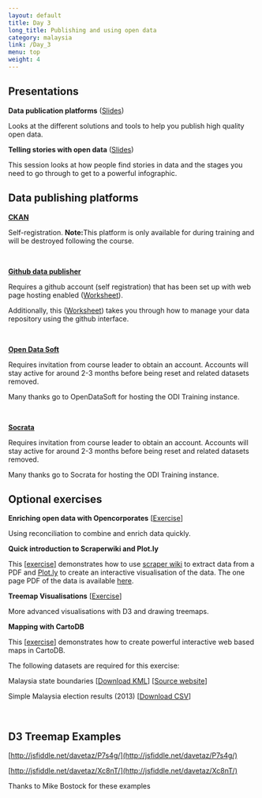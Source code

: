 ```yaml
---
layout: default
title: Day 3
long_title: Publishing and using open data
category: malaysia
link: /Day_3
menu: top
weight: 4
---
```


## **Presentations**

**Data publication platforms** ([Slides](/resources/ODP_Publication_Platforms.pdf))

Looks at the different solutions and tools to help you publish high quality open data.

**Telling stories with open data** ([Slides](/resources/Stories_malaysia.pdf))

This session looks at how people find stories in data and the stages you need to go through to get to a powerful infographic. 

## **Data publishing platforms** 

<p><a href="http://ec2-54-154-26-152.eu-west-1.compute.amazonaws.com/" target="_blank"><strong>CKAN</strong></a></p>

Self-registration. <b>Note:</b>This platform is only available for during training and will be destroyed following the course. 

<br/>

<p><a href="http://git-data-publisher.herokuapp.com" target="_blank"><strong>Github data publisher</strong></a></p>

Requires a github account (self registration) that has been set up with web page hosting enabled ([Worksheet](/resources/gh-pagesgettingstarted.pdf)).

Additionally, this ([Worksheet](/resources/ODIDataTemplate.pdf)) takes you through how to manage your data repository using the github interface. 

<br/>

<p><a href="https://theodi.opendatasoft.com" target="_blank"><strong>Open Data Soft</strong></a></p>

Requires invitation from course leader to obtain an account. Accounts will stay active for around 2-3 months before being reset and related datasets removed. 

Many thanks go to OpenDataSoft for hosting the ODI Training instance.

<br/>

<p><a href="https://odi.demo.socrata.com/" target="_blank"><strong>Socrata</strong></a></p>

Requires invitation from course leader to obtain an account. Accounts will stay active for around 2-3 months before being reset and related datasets removed. 

Many thanks go to Socrata for hosting the ODI Training instance.

## **Optional exercises**

**Enriching open data with Opencorporates** \[[Exercise](/resources/odt/Enrichingdata.pdf)\]

Using reconciliation to combine and enrich data quickly.

**Quick introduction to Scraperwiki and Plot.ly**

This \[[exercise](/resources/ScraperwikiandPlotly_Malaysia.pdf)\] demonstrates how to use <a target="_blank" href="http://scraperwiki.com">scraper wiki</a> to extract data from a PDF and <a target="_blank" href="http://plot.ly">Plot.ly</a> to create an interactive visualisation of the data. The one page PDF of the data is available <a target="_blank" href="/resources/Malaysia_education_stats_page_13.pdf">here</a>.

**Treemap Visualisations** \[[Exercise](/resources/Treemap_Visualisations.pdf)\]

More advanced visualisations with D3 and drawing treemaps.

**Mapping with CartoDB**

This \[[exercise](/resources/MappingwithcartoDB_Malaysia.pdf)\] demonstrates how to create powerful interactive web based maps in CartoDB.

The following datasets are required for this exercise: 

Malaysia state boundaries \[[Download KML](/resources/MYS_adm1.kml)\] \[[Source website](http://www.gadm.org/country)\]

Simple Malaysia election results (2013) \[[Download CSV](/resources/malaysia_votes.csv)\]

<br> 

## **D3 Treemap Examples**

[http://jsfiddle.net/davetaz/P7s4g/](http://jsfiddle.net/davetaz/P7s4g/)

[http://jsfiddle.net/davetaz/Xc8nT/](http://jsfiddle.net/davetaz/Xc8nT/)

Thanks to Mike Bostock for these examples

